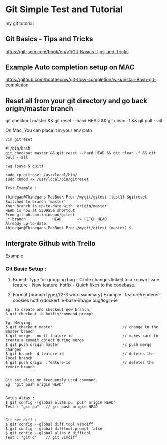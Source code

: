 # Git Simple Test and Tutorial
my git tutorial

## Git Basics - Tips and Tricks
https://git-scm.com/book/en/v1/Git-Basics-Tips-and-Tricks

## Example Auto completion setup on MAC
https://github.com/bobthecow/git-flow-completion/wiki/Install-Bash-git-completion

## Reset all from your git directory and go back origin/master branch
git checkout master && git reset --hard HEAD && git clean -f && git pull --all

On Mac, You can place it in your env path

```
vim gitreset

#!/bin/bash
git checkout master && git reset --hard HEAD && git clean -f && git pull --all

:wq (save & quit)

sudo cp gitreset /usr/local/bin/
sudo chmod +x /usr/local/bin/gitreset

Test Example :

thinegan@Thinegans-MacBook-Pro:~/mygit/gitest (test1) $gitreset 
Switched to branch 'master'
Your branch is up-to-date with 'origin/master'.
HEAD is now at 5509a5e shortcut
From github.com:thinegan/gitest
 * branch            HEAD       -> FETCH_HEAD
Already up-to-date.
thinegan@Thinegans-MacBook-Pro:~/mygit/gitest (master) $

```

## Intergrate Github with Trello
Example

### Git Basic Setup :

1. Branch Type for grouping
bug       - Code changes linked to a known issue.
feature   - New feature.
hotfix    - Quick fixes to the codebase.

2. Format
{branch type}/{2-3 word summary}
Example :
feature/renderer-cookies
hotfix/dockerfile-base-image
bug/login-ie

```
Eg. To create and checkout new branch,
$ git checkout -b hotfix/command-prompt

Eg. Merging,
$ git checkout master                               // change to the master branch  
$ git merge --no-ff feature-id                      // makes sure to create a commit object during merge
$ git push origin master                            // push merge changes
$ git branch -d feature-id                          // deletes the local branch
$ git push origin :feature-id                       // deletes the remote branch


Git set alias on frequently used command.
Eg. "git push origin HEAD"


Setup Alias :
$ git config --global alias.pu 'push origin HEAD'
Test : "git pu"   // git push origin HEAD


Git set diff :
$ git config --global diff.tool vimdiff
$ git config --global difftool.prompt false
$ git config --global alias.d difftool
Test : "git d"    // git vimdiff

```

